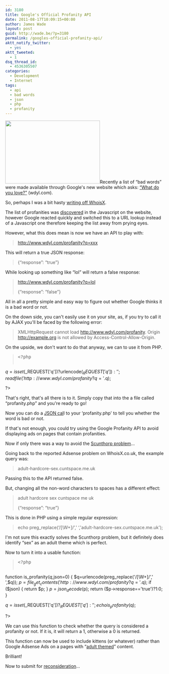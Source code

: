 ```yaml
---
id: 3180
title: Google's Official Profanity API
date: 2011-08-17T10:09:15+00:00
author: James Wade
layout: post
guid: http://wade.be/?p=3180
permalink: /googles-official-profanity-api/
aktt_notify_twitter:
  - yes
aktt_tweeted:
  - 1
dsq_thread_id:
  - 4536305507
categories:
  - Development
  - Internet
tags:
  - api
  - bad words
  - json
  - php
  - profanity
---
```

<p class="lead">
  <a href="http://www.wdyl.com/?q=butt hole lane"><img class="alignright size-medium wp-image-3230" title="Butt_Hole_Road" src="http://i.imgur.com/U2IWJ.jpg" alt="" width="300" height="199" /></a>Recently a list of &#8220;bad words&#8221; were made available through Google's new website which asks: <a href="http://wdyl.com/">&#8220;What do you love?&#8221;</a> (wdyl.com).
</p>

So, perhaps I was a bit hasty [writing off WhoisX](/the-rise-and-fall-of-whoisx).

The list of profanities was [discovered](http://fffff.at/googles-official-list-of-bad-words/) in the Javascript on the website, however Google reacted quickly and switched this to a URL lookup instead of a Javascript one therefore keeping the list away from prying eyes.

However, what this does mean is now we have an API to play with:<!--more-->

> <http://www.wdyl.com/profanity?q=xxx>

This will return a true JSON response:

> {&#8220;response&#8221;: &#8220;true&#8221;}

While looking up something like &#8220;lol&#8221; will return a false response:

> <http://www.wdyl.com/profanity?q=lol>
> 
> {&#8220;response&#8221;: &#8220;false&#8221;}

All in all a pretty simple and easy way to figure out whether Google thinks it is a bad word or not.

On the down side, you can't easily use it on your site, as, if you try to call it by AJAX you'll be faced by the following error:

> XMLHttpRequest cannot load http://www.wdyl.com/profanity. Origin http://example.org is not allowed by Access-Control-Allow-Origin.

On the upside, we don't want to do that anyway, we can to use it from PHP.

> <pre>&lt;?php

$q=isset($_REQUEST['q'])?urlencode($_REQUEST['q']):'';
readfile('http://www.wdyl.com/profanity?q='.$q);

?&gt;</pre>

That's right, that's all there is to it. Simply copy that into the a file called &#8220;profanity.php&#8221; and you're ready to go!

Now you can do a [JSON cal](http://api.jquery.com/jQuery.getJSON/)l to your &#8216;profanity.php' to tell you whether the word is bad or not.

If that's not enough, you could try using the Google Profanity API to avoid displaying ads on pages that contain profanities.

Now if only there was a way to avoid the [Scunthorp problem](http://en.wikipedia.org/wiki/Scunthorpe_problem)&#8230;

Going back to the reported Adsense problem on WhoisX.co.uk, the example query was:

> adult-hardcore-sex.cuntspace.me.uk

Passing this to the API returned false.

But, changing all the non-word characters to spaces has a different effect:

> adult hardcore sex cuntspace me uk
> 
> {&#8220;response&#8221;: &#8220;true&#8221;}

This is done in PHP using a simple regular expression:

> echo preg_replace(&#8216;/[\W+]/',' &#8216;,'adult-hardcore-sex.cuntspace.me.uk');

I'm not sure this exactly solves the Scunthorp problem, but it definitely does identify &#8220;sex&#8221; as an adult theme which is perfect.

Now to turn it into a usable function:

> <pre>&lt;?php

function is_profanity($q,$json=0) {
	$q=urlencode(preg_replace('/[\W+]/',' ',$q));
	$p=file_get_contents('http://www.wdyl.com/profanity?q='.$q);
	if ($json) { return $p; }
	$p=json_decode($p);
	return ($p-&gt;response=='true')?1:0;
}

$q=isset($_REQUEST['q'])?$_REQUEST['q']:'';
echo is_profanity($q);

?&gt;</pre>

We can use this function to check whether the query is considered a profanity or not. If it is, it will return a 1, otherwise a 0 is returned.

This function can now be used to include kittens (or whatever) rather than Google Adsense Ads on a pages with &#8220;[adult themed](https://www.google.com/adsense/support/as/bin/answer.py?hl=en&answer=105957)&#8221; content.

Brilliant!

Now to submit for [reconsideration](https://www.google.com/adsense/support/bin/request.py?contact_type=policy_violation_appeal)&#8230;